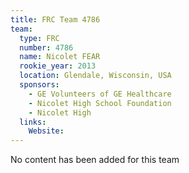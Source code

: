 ```yaml
---
title: FRC Team 4786
team:
  type: FRC
  number: 4786
  name: Nicolet FEAR
  rookie_year: 2013
  location: Glendale, Wisconsin, USA
  sponsors:
    - GE Volunteers of GE Healthcare
    - Nicolet High School Foundation
    - Nicolet High
  links:
    Website: 
---
```

No content has been added for this team